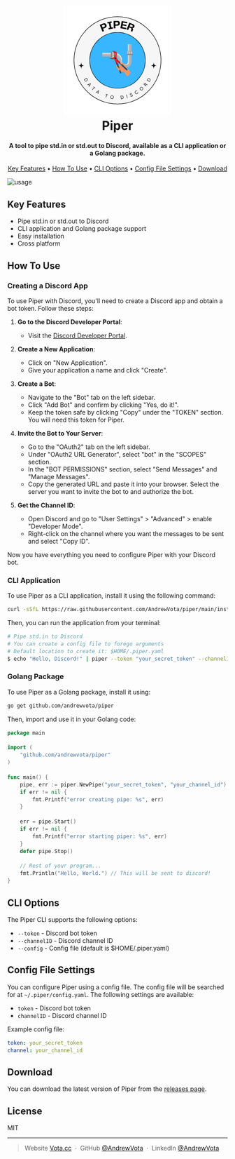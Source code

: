 <h1 align="center">
  <br>
  <a href="https://github.com/AndrewVota/piper"><img src="./.github/assets/logo.png" alt="Piper" width="250"></a>
  <br>
  Piper
  <br>
</h1>

<h4 align="center">A tool to pipe std.in or std.out to Discord, available as a CLI application or a Golang package.</h4>

<p align="center">
  <a href="#key-features">Key Features</a> •
  <a href="#how-to-use">How To Use</a> •
  <a href="#cli-options">CLI Options</a> •
  <a href="#config-file-settings">Config File Settings</a> •
  <a href="#download">Download</a>
</p>

![usage](./.github/assets/piper.gif)

## Key Features

* Pipe std.in or std.out to Discord
* CLI application and Golang package support
* Easy installation
* Cross platform

## How To Use

### Creating a Discord App

To use Piper with Discord, you'll need to create a Discord app and obtain a bot token. Follow these steps:

1. **Go to the Discord Developer Portal**:
   - Visit the [Discord Developer Portal](https://discord.com/developers/applications).

2. **Create a New Application**:
   - Click on "New Application".
   - Give your application a name and click "Create".

3. **Create a Bot**:
   - Navigate to the "Bot" tab on the left sidebar.
   - Click "Add Bot" and confirm by clicking "Yes, do it!".
   - Keep the token safe by clicking "Copy" under the "TOKEN" section. You will need this token for Piper.

4. **Invite the Bot to Your Server**:
   - Go to the "OAuth2" tab on the left sidebar.
   - Under "OAuth2 URL Generator", select "bot" in the "SCOPES" section.
   - In the "BOT PERMISSIONS" section, select "Send Messages" and "Manage Messages".
   - Copy the generated URL and paste it into your browser. Select the server you want to invite the bot to and authorize the bot.

5. **Get the Channel ID**:
   - Open Discord and go to "User Settings" > "Advanced" > enable "Developer Mode".
   - Right-click on the channel where you want the messages to be sent and select "Copy ID".

Now you have everything you need to configure Piper with your Discord bot.

### CLI Application

To use Piper as a CLI application, install it using the following command:

```bash
curl -sSfL https://raw.githubusercontent.com/AndrewVota/piper/main/install.sh | sh
```

Then, you can run the application from your terminal:

```bash
# Pipe std.in to Discord
# You can create a config file to forego arguments
# Default location to create it: $HOME/.piper.yaml
$ echo "Hello, Discord!" | piper --token "your_secret_token" --channelID "your_channel_id"
```

### Golang Package

To use Piper as a Golang package, install it using:

```bash
go get github.com/andrewvota/piper
```

Then, import and use it in your Golang code:

```go
package main

import (
    "github.com/andrewvota/piper"
)

func main() {
    pipe, err := piper.NewPipe("your_secret_token", "your_channel_id")
    if err != nil {
        fmt.Printf("error creating pipe: %s", err)
    }

    err = pipe.Start()
    if err != nil {
        fmt.Printf("error starting piper: %s", err)
    }
    defer pipe.Stop()

    // Rest of your program...
    fmt.Println("Hello, World.") // This will be sent to discord!
}
```

## CLI Options

The Piper CLI supports the following options:

* `--token` - Discord bot token
* `--channelID` - Discord channel ID
* `--config` - Config file (default is $HOME/.piper.yaml)

## Config File Settings

You can configure Piper using a config file. The config file will be searched for at `~/.piper/config.yaml`. The following settings are available:

* `token` - Discord bot token
* `channelID` - Discord channel ID

Example config file:

```yaml
token: your_secret_token
channel: your_channel_id
```

## Download

You can download the latest version of Piper from the [releases page](https://github.com/AndrewVota/piper/releases).

## License

MIT

---

> Website [Vota.cc](https://www.vota.cc) &nbsp;&middot;&nbsp;
> GitHub [@AndrewVota](https://github.com/AndrewVota) &nbsp;&middot;&nbsp;
> LinkedIn [@AndrewVota](https://linkedin/in/AndrewVota) &nbsp;
